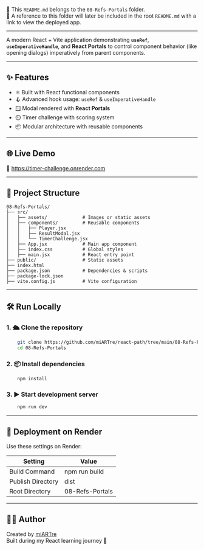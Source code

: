 📁 This `README.md` belongs to the `08-Refs-Portals` folder.  
🧭 A reference to this folder will later be included in the root `README.md` with a link to view the deployed app.

---

A modern React + Vite application demonstrating **`useRef`**, **`useImperativeHandle`**, and **React Portals** to control component behavior (like opening dialogs) imperatively from parent components.

---

## ✨ Features

- ⚛️ Built with React functional components
- 🪝 Advanced hook usage: `useRef` & `useImperativeHandle`
- 🪟 Modal rendered with **React Portals**
- ⏲️ Timer challenge with scoring system
- 📦 Modular architecture with reusable components

---

## 🌐 Live Demo

🔗 https://timer-challenge.onrender.com

---

## 📁 Project Structure

```
08-Refs-Portals/
├── src/
│   ├── assets/             # Images or static assets
│   ├── components/         # Reusable components
│   │   ├── Player.jsx
│   │   ├── ResultModal.jsx
│   │   └── TimerChallenge.jsx
│   ├── App.jsx             # Main app component
│   ├── index.css           # Global styles
│   ├── main.jsx            # React entry point
├── public/                 # Static assets
├── index.html
├── package.json            # Dependencies & scripts
├── package-lock.json
├── vite.config.js          # Vite configuration
```
---

## 🛠️ Run Locally

### 1. 🛳️ Clone the repository
```bash
    git clone https://github.com/miARTre/react-path/tree/main/08-Refs-Portals
    cd 08-Refs-Portals
```
### 2. 📦 Install dependencies
``` bash
    npm install
```

### 3. ▶️ Start development server
```bash
    npm run dev
```
---

## 🚀 Deployment on Render

Use these settings on Render:

| Setting           | Value                |
| ----------------- | -------------------- |
| Build Command     | npm run build        |
| Publish Directory | dist                 |
| Root Directory    | 08-Refs-Portals      |

---

## 👨‍💻 Author

Created by [miARTre](https://github.com/miARTre)   
Built during my React learning journey 💜
